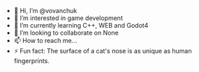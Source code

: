 - 👋 Hi, I’m @vovanchuk
- 👀 I’m interested in game development
- 🌱 I’m currently learning C++, WEB and Godot4
- 💞️ I’m looking to collaborate on None
- 📫 How to reach me...
- ⚡ Fun fact: The surface of a cat's nose is as unique as human fingerprints.

<!---
vovanchuk-ua/vovanchuk-ua is a ✨ special ✨ repository because its `README.md` (this file) appears on your GitHub profile.
You can click the Preview link to take a look at your changes.
--->
